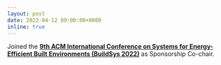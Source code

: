 ```yaml
---
layout: post
date: 2022-04-12 09:00:00+0800
inline: true
---
```


Joined the [**9th ACM International Conference on Systems for Energy-Efficient Built Environments (BuildSys 2022)**](http://buildsys.acm.org/2022/) as Sponsorship Co-chair.
